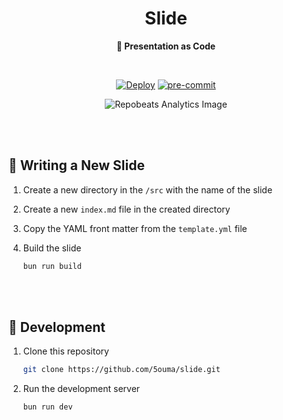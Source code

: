 <h1 align="center">Slide</h1>

<div align="center">

**🎦 Presentation as Code**

<br />

[![Deploy](https://img.shields.io/github/actions/workflow/status/5ouma/slide/deploy.yml?label=Deploy&style=flat-square)](https://github.com/5ouma/slide/actions/workflows/deploy.yml)
[![pre-commit](https://img.shields.io/github/actions/workflow/status/5ouma/slide/pre-commit.yml?label=pre-commit&style=flat-square)](https://github.com/5ouma/slide/actions/workflows/pre-commit.yml)

![Repobeats Analytics Image](https://repobeats.axiom.co/api/embed/e046fa1f10173e062d5a00919a80acfd88394415.svg)

</div>

<br /><br />

## 📝 Writing a New Slide

1. Create a new directory in the `/src` with the name of the slide

2. Create a new `index.md` file in the created directory

3. Copy the YAML front matter from the `template.yml` file

4. Build the slide

   ```sh
   bun run build
   ```

<br /><br />

## 🔨 Development

1. Clone this repository

   ```sh
   git clone https://github.com/5ouma/slide.git
   ```

2. Run the development server

   ```sh
   bun run dev
   ```

